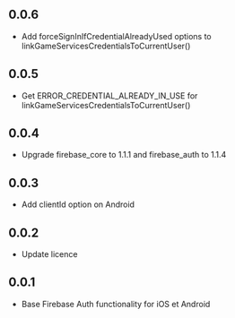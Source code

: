 ## 0.0.6
* Add forceSignInIfCredentialAlreadyUsed options to linkGameServicesCredentialsToCurrentUser()

## 0.0.5
* Get ERROR_CREDENTIAL_ALREADY_IN_USE for linkGameServicesCredentialsToCurrentUser()

## 0.0.4
* Upgrade firebase_core to 1.1.1 and firebase_auth to 1.1.4

## 0.0.3
* Add clientId option on Android

## 0.0.2
* Update licence

## 0.0.1
* Base Firebase Auth functionality for iOS et Android
